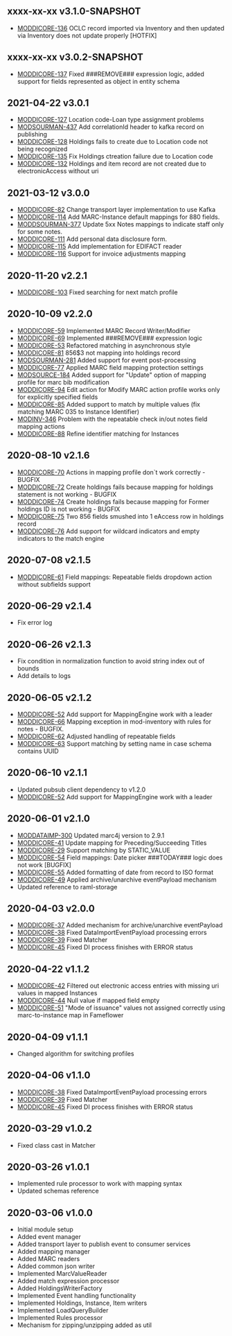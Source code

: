 ## xxxx-xx-xx v3.1.0-SNAPSHOT
* [MODDICORE-136](https://issues.folio.org/browse/MODDICORE-136) OCLC record imported via Inventory and then updated via Inventory does not update properly [HOTFIX]

## xxxx-xx-xx v3.0.2-SNAPSHOT
* [MODDICORE-137](https://issues.folio.org/browse/MODDICORE-137) Fixed ###REMOVE### expression logic, added support for fields represented as object in entity schema

## 2021-04-22 v3.0.1
* [MODDICORE-127](https://issues.folio.org/browse/MODDICORE-127) Location code-Loan type assignment problems
* [MODSOURMAN-437](https://issues.folio.org/browse/MODSOURMAN-437) Add correlationId header to kafka record on publishing
* [MODDICORE-128](https://issues.folio.org/browse/MODDICORE-128) Holdings fails to create due to Location code not being recognized
* [MODDICORE-135](https://issues.folio.org/browse/MODDICORE-135) Fix Holdings ctreation failure due to Location code
* [MODDICORE-132](https://issues.folio.org/browse/MODDICORE-132) Holdings and item record are not created due to electronicAccess without uri

## 2021-03-12 v3.0.0
* [MODDICORE-82](https://issues.folio.org/browse/MODDICORE-82) Change transport layer implementation to use Kafka
* [MODDICORE-114](https://issues.folio.org/browse/MODDICORE-114) Add MARC-Instance default mappings for 880 fields.
* [MODDSOURMAN-377](https://issues.folio.org/browse/MODSOURMAN-377) Update 5xx Notes mappings to indicate staff only for some notes.
* [MODDICORE-111](https://issues.folio.org/browse/MODDICORE-111) Add personal data disclosure form.
* [MODDICORE-115](https://issues.folio.org/browse/MODDICORE-115) Add implementation for EDIFACT reader
* [MODDICORE-116](https://issues.folio.org/browse/MODDICORE-116) Support for invoice adjustments mapping

## 2020-11-20 v2.2.1
* [MODDICORE-103](https://issues.folio.org/browse/MODDICORE-103) Fixed searching for next match profile

## 2020-10-09 v2.2.0
* [MODDICORE-59](https://issues.folio.org/browse/MODDICORE-59) Implemented MARC Record Writer/Modifier
* [MODDICORE-69](https://issues.folio.org/browse/MODDICORE-69) Implemented ###REMOVE### expression logic
* [MODDICORE-53](https://issues.folio.org/browse/MODDICORE-53) Refactored matching in asynchronous style
* [MODDICORE-81](https://issues.folio.org/browse/MODDICORE-81) 856$3 not mapping into holdings record
* [MODSOURMAN-281](https://issues.folio.org/browse/MODSOURMAN-281) Added support for event post-processing
* [MODDICORE-77](https://issues.folio.org/browse/MODDICORE-77) Applied MARC field mapping protection settings
* [MODSOURCE-184](https://issues.folio.org/browse/MODSOURCE-184) Added support for "Update" option of mapping profile for marc bib modification
* [MODDICORE-94](https://issues.folio.org/browse/MODDICORE-94) Edit action for Modify MARC action profile works only for explicitly specified fields
* [MODDICORE-85](https://issues.folio.org/browse/MODDICORE-85) Added support to match by multiple values (fix matching MARC 035 to Instance Identifier)
* [MODINV-346](https://issues.folio.org/browse/MODINV-346) Problem with the repeatable check in/out notes field mapping actions
* [MODDICORE-88](https://issues.folio.org/browse/MODDICORE-88) Refine identifier matching for Instances

## 2020-08-10 v2.1.6
* [MODDICORE-70](https://issues.folio.org/browse/MODDICORE-70) Actions in mapping profile don`t work correctly - BUGFIX
* [MODDICORE-72](https://issues.folio.org/browse/MODDICORE-72) Create holdings fails because mapping for holdings statement is not working - BUGFIX
* [MODDICORE-74](https://issues.folio.org/browse/MODDICORE-74) Create holdings fails because mapping for Former holdings ID is not working - BUGFIX
* [MODDICORE-75](https://issues.folio.org/browse/MODDICORE-75) Two 856 fields smushed into 1 eAccess row in holdings record
* [MODDICORE-76](https://issues.folio.org/browse/MODDICORE-76) Add support for wildcard indicators and empty indicators to the match engine

## 2020-07-08 v2.1.5
* [MODDICORE-61](https://issues.folio.org/browse/MODDICORE-61) Field mappings: Repeatable fields dropdown action without subfields support

## 2020-06-29 v2.1.4
* Fix error log

## 2020-06-26 v2.1.3
* Fix condition in normalization function to avoid string index out of bounds
* Add details to logs

## 2020-06-05 v2.1.2
* [MODDICORE-52](https://issues.folio.org/browse/MODDICORE-52) Add support for MappingEngine work with a leader
* [MODDICORE-66](https://issues.folio.org/browse/MODDICORE-66) Mapping exception in mod-inventory with rules for notes - BUGFIX.
* [MODDICORE-62](https://issues.folio.org/browse/MODDICORE-62) Adjusted handling of repeatable fields
* [MODDICORE-63](https://issues.folio.org/browse/MODDICORE-63) Support matching by setting name in case schema contains UUID

## 2020-06-10 v2.1.1
* Updated pubsub client dependency to v1.2.0
* [MODDICORE-52](https://issues.folio.org/browse/MODDICORE-52) Add support for MappingEngine work with a leader

## 2020-06-01 v2.1.0
* [MODDATAIMP-300](https://issues.folio.org/browse/MODDATAIMP-300) Updated marc4j version to 2.9.1
* [MODDICORE-41](https://issues.folio.org/browse/MODDICORE-41) Update mapping for Preceding/Succeeding Titles
* [MODDICORE-29](https://issues.folio.org/browse/MODDICORE-29) Support matching by STATIC_VALUE
* [MODDICORE-54](https://issues.folio.org/browse/MODDICORE-54) Field mappings: Date picker ###TODAY### logic does not work [BUGFIX]
* [MODDICORE-55](https://issues.folio.org/browse/MODDICORE-55) Added formatting of date from record to ISO format
* [MODDICORE-49](https://issues.folio.org/browse/MODDICORE-49) Applied archive/unarchive eventPayload mechanism
* Updated reference to raml-storage

## 2020-04-03 v2.0.0
* [MODDICORE-37](https://issues.folio.org/browse/MODDICORE-37) Added mechanism for archive/unarchive eventPayload
* [MODDICORE-38](https://issues.folio.org/browse/MODDICORE-38) Fixed DataImportEventPayload processing errors
* [MODDICORE-39](https://issues.folio.org/browse/MODDICORE-39) Fixed Matcher
* [MODDICORE-45](https://issues.folio.org/browse/MODDICORE-45) Fixed DI process finishes with ERROR status

## 2020-04-22 v1.1.2
* [MODDICORE-42](https://issues.folio.org/browse/MODDICORE-42) Filtered out electronic access entries with missing uri values in mapped Instances
* [MODDICORE-44](https://issues.folio.org/browse/MODDICORE-44) Null value if mapped field empty
* [MODDICORE-51](https://issues.folio.org/browse/MODDICORE-51) "Mode of issuance" values not assigned correctly using marc-to-instance map in Fameflower

## 2020-04-09 v1.1.1
* Changed algorithm for switching profiles

## 2020-04-06 v1.1.0
* [MODDICORE-38](https://issues.folio.org/browse/MODDICORE-38) Fixed DataImportEventPayload processing errors
* [MODDICORE-39](https://issues.folio.org/browse/MODDICORE-39) Fixed Matcher
* [MODDICORE-45](https://issues.folio.org/browse/MODDICORE-45) Fixed DI process finishes with ERROR status

## 2020-03-29 v1.0.2
* Fixed class cast in Matcher

## 2020-03-26 v1.0.1
* Implemented rule processor to work with mapping syntax
* Updated schemas reference

## 2020-03-06 v1.0.0
* Initial module setup
* Added event manager
* Added transport layer to publish event to consumer services
* Added mapping manager
* Added MARC readers
* Added common json writer
* Implemented MarcValueReader
* Added match expression processor
* Added HoldingsWriterFactory
* Implemented Event handling functionality
* Implemented Holdings, Instance, Item writers
* Implemented LoadQueryBuilder
* Implemented Rules processor
* Mechanism for zipping/unzipping added as util
